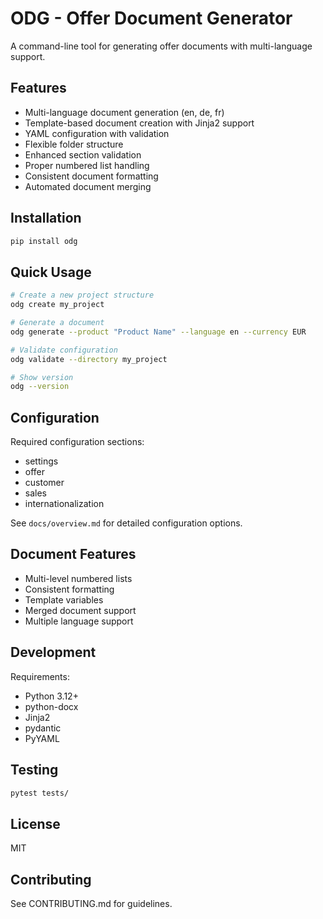 # ODG - Offer Document Generator

A command-line tool for generating offer documents with multi-language support.

## Features

- Multi-language document generation (en, de, fr)
- Template-based document creation with Jinja2 support
- YAML configuration with validation
- Flexible folder structure
- Enhanced section validation
- Proper numbered list handling
- Consistent document formatting
- Automated document merging

## Installation

```bash
pip install odg
```

## Quick Usage

```bash
# Create a new project structure
odg create my_project

# Generate a document
odg generate --product "Product Name" --language en --currency EUR

# Validate configuration
odg validate --directory my_project

# Show version
odg --version
```

## Configuration

Required configuration sections:
- settings
- offer
- customer
- sales
- internationalization

See `docs/overview.md` for detailed configuration options.

## Document Features

- Multi-level numbered lists
- Consistent formatting
- Template variables
- Merged document support
- Multiple language support

## Development

Requirements:
- Python 3.12+
- python-docx
- Jinja2
- pydantic
- PyYAML

## Testing

```bash
pytest tests/
```

## License

MIT

## Contributing

See CONTRIBUTING.md for guidelines.
